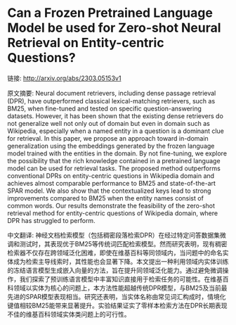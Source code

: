 # Can a Frozen Pretrained Language Model be used for Zero-shot Neural Retrieval on Entity-centric Questions?

链接: http://arxiv.org/abs/2303.05153v1

原文摘要:
Neural document retrievers, including dense passage retrieval (DPR), have
outperformed classical lexical-matching retrievers, such as BM25, when
fine-tuned and tested on specific question-answering datasets. However, it has
been shown that the existing dense retrievers do not generalize well not only
out of domain but even in domain such as Wikipedia, especially when a named
entity in a question is a dominant clue for retrieval. In this paper, we
propose an approach toward in-domain generalization using the embeddings
generated by the frozen language model trained with the entities in the domain.
By not fine-tuning, we explore the possibility that the rich knowledge
contained in a pretrained language model can be used for retrieval tasks. The
proposed method outperforms conventional DPRs on entity-centric questions in
Wikipedia domain and achieves almost comparable performance to BM25 and
state-of-the-art SPAR model. We also show that the contextualized keys lead to
strong improvements compared to BM25 when the entity names consist of common
words. Our results demonstrate the feasibility of the zero-shot retrieval
method for entity-centric questions of Wikipedia domain, where DPR has
struggled to perform.

中文翻译:
神经文档检索模型（包括稠密段落检索DPR）在经过特定问答数据集微调和测试时，其表现优于BM25等传统词匹配检索模型。然而研究表明，现有稠密检索器不仅存在跨领域泛化困难，即使在维基百科等同领域内，当问题中的命名实体成为检索主导线索时，其性能也会显著下降。本文提出一种利用领域内实体训练的冻结语言模型生成嵌入向量的方法，旨在提升同领域泛化能力。通过避免微调操作，我们探索了预训练语言模型中丰富知识直接用于检索任务的可能性。在维基百科领域以实体为核心的问题上，本方法性能超越传统DPR模型，与BM25及当前最先进的SPAR模型表现相当。研究还表明，当实体名称由常见词汇构成时，情境化键值相较BM25能带来显著提升。实验结果证实了零样本检索方法在DPR长期表现不佳的维基百科领域实体类问题上的可行性。
